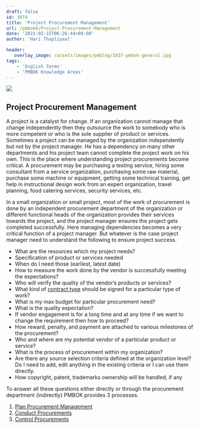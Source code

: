 ```yaml
---
draft: false
id: 3074   
title: 'Project Procurement Management'
url: /pmbok6/Project-Procurement-Management
date: '2021-02-15T06:26:44+00:00'
author: 'Hari Thapliyaal'

header:
   overlay_image: /assets/images/pmblog/1037-pmbok-general.jpg
tags:
    - 'English Terms'
    - 'PMBOK Knowledge Areas'
---
```


![](/assets/images/pmblog/1037-pmbok-general.jpg)

## Project Procurement Management

A project is a catalyst for change. If an organization cannot manage that change independently then they outsource the work to somebody who is more competent or who is the sole supplier of product or services. Sometimes a project can be managed by the organization independently but not by the project manager. He has a dependency on many other departments and his project team cannot complete the project work on his own. This is the place where understanding project procurements become critical. A procurement may be purchasing a testing service, hiring some consultant from a service organization, purchasing some raw material, purchase some machine or equipment, getting some technical training, get help in instructional design work from an expert organization, travel planning, food catering services, security services, etc.

In a small organization or small project, most of the work of procurement is done by an independent procurement department of the organization or different functional heads of the organization provides their services towards the project, and the project manager ensures the project gets completed successfully. Here managing dependencies becomes a very critical function of a project manager. But whatever is the case project manager need to understand the following to ensure project success.

- What are the resources which my project needs?
- Specification of product or services needed
- When do I need those (earliest, latest date)
- How to measure the work done by the vendor is successfully meeting the expectations?
- Who will verify the quality of the vendor’s products or services?
- What kind of [contract type](/pmbok6/contract-type) should be signed for a particular type of work?
- What is my max budget for particular procurement need?
- What is the quality expectation?
- If vendor engagement is for a long time and at any time if we want to change the requirement then how to proceed?
- How reward, penalty, and payment are attached to various milestones of the procurement?
- Who and where are my potential vendor of a particular product or service?
- What is the process of procurement within my organization?
- Are there any source selection criteria defined at the organization level? Do I need to add, edit anything in the existing criteria or I can use them directly.
- How copyright, patent, trademarks ownership will be handled, if any

To answer all these questions either directly or through the procurement department (indirectly) PMBOK provides 3 processes.

1. [Plan Procurement Management](/pmbok6/Plan-Procurement-Management)
2. [Conduct Procurements](/pmbok6/Conduct-Procurements)
3. [Control Procurements](/pmbok6/Control-Procurements)
